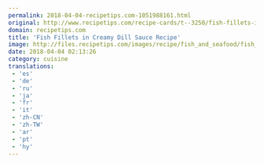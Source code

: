 ```yaml
---
permalink: 2018-04-04-recipetips.com-1051988161.html
original: http://www.recipetips.com/recipe-cards/t--3250/fish-fillets-in-creamy-dill-sauce.asp
domain: recipetips.com
title: 'Fish Fillets in Creamy Dill Sauce Recipe'
image: http://files.recipetips.com/images/recipe/fish_and_seafood/fish_dill_sauce.jpg
date: 2018-04-04 02:13:26
category: cuisine
translations: 
 - 'es'
 - 'de'
 - 'ru'
 - 'ja'
 - 'fr'
 - 'it'
 - 'zh-CN'
 - 'zh-TW'
 - 'ar'
 - 'pt'
 - 'hy'
---
```


